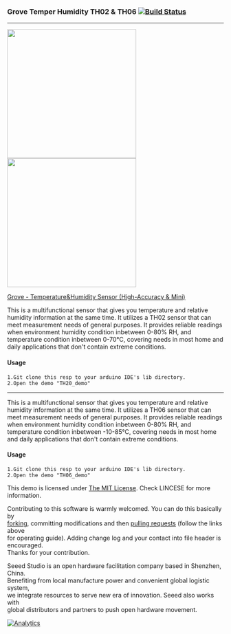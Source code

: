 ### Grove Temper Humidity TH02 & TH06  [![Build Status](https://travis-ci.com/Seeed-Studio/Grove_Temper_Humidity_TH02.svg?branch=master)](https://travis-ci.com/Seeed-Studio/Grove_Temper_Humidity_TH02)
------------

<img src=https://statics3.seeedstudio.com/images/product/Grove%20Tem%20Hum%20Accuracy%20Mini.jpg width=300><img src=https://statics3.seeedstudio.com/product/Grove%20Tem%20Hum%20Accuracy%20Mini_02.jpg width=300>


[Grove - Temperature&Humidity Sensor (High-Accuracy & Mini)](https://www.seeedstudio.com/Grove-Temperature%26Humidity-Sensor-%28High-Accuracy-%26-Mini%29-p-1921.html)

This is a multifunctional sensor that gives you temperature and relative humidity information at the same time. It utilizes a TH02 sensor that can meet measurement needs of general purposes. It provides reliable readings when environment humidity condition inbetween 0-80% RH, and temperature condition inbetween 0-70°C, covering needs in most home and daily applications that don't contain extreme conditions.  

#### Usage
    1.Git clone this resp to your arduino IDE's lib directory.
	2.Open the demo "TH20_demo"
    
----

This is a multifunctional sensor that gives you temperature and relative humidity information at the same time. It utilizes a TH06 sensor that can meet measurement needs of general purposes. It provides reliable readings when environment humidity condition inbetween 0-80% RH, and temperature condition inbetween -10-85°C, covering needs in most home and daily applications that don't contain extreme conditions.

#### Usage
    1.Git clone this resp to your arduino IDE's lib directory.
    2.Open the demo "TH06_demo"

This demo is licensed under [The MIT License](http://opensource.org/licenses/mit-license.php). Check LINCESE for more information.<br>

Contributing to this software is warmly welcomed. You can do this basically by<br>
[forking](https://help.github.com/articles/fork-a-repo), committing modifications and then [pulling requests](https://help.github.com/articles/using-pull-requests) (follow the links above<br>
for operating guide). Adding change log and your contact into file header is encouraged.<br>
Thanks for your contribution.

Seeed Studio is an open hardware facilitation company based in Shenzhen, China. <br>
Benefiting from local manufacture power and convenient global logistic system, <br>
we integrate resources to serve new era of innovation. Seeed also works with <br>
global distributors and partners to push open hardware movement.<br>


[![Analytics](https://ga-beacon.appspot.com/UA-46589105-3/Grove_Temper_Humidity_TH02)](https://github.com/igrigorik/ga-beacon)

